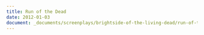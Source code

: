 ```yaml
---
title: Run of the Dead
date: 2012-01-03
document: _documents/screenplays/brightside-of-the-living-dead/run-of-the-dead
---
```

